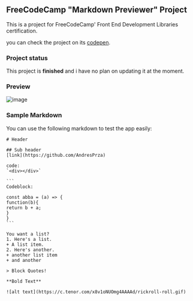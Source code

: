 ## FreeCodeCamp "Markdown Previewer" Project
This is a project for FreeCodeCamp' Front End Development Libraries certification.

you can check the project on its [codepen](https://codepen.io/andresprza/full/LYdbQJX).

### Project status
This project is **finished** and i have no plan on updating it at the moment.

### Preview
![image](./RandomQuoteMachine_ScreenShot.png)

### Sample Markdown
You can use the following markdown to test the app easily:
~~~
# Header

## Sub header
[link](https://github.com/AndresPrza)

code:
`<div></div>`

```
Codeblock:

const abba = (a) => {
function(b){
return b + a;
}
}
```

You want a list?
1. Here's a list.
+ A list item.
2. Here's another.
+ another list item
+ and another

> Block Quotes!

**Bold Text**

![alt text](https://c.tenor.com/x8v1oNUOmg4AAAAd/rickroll-roll.gif)
~~~
